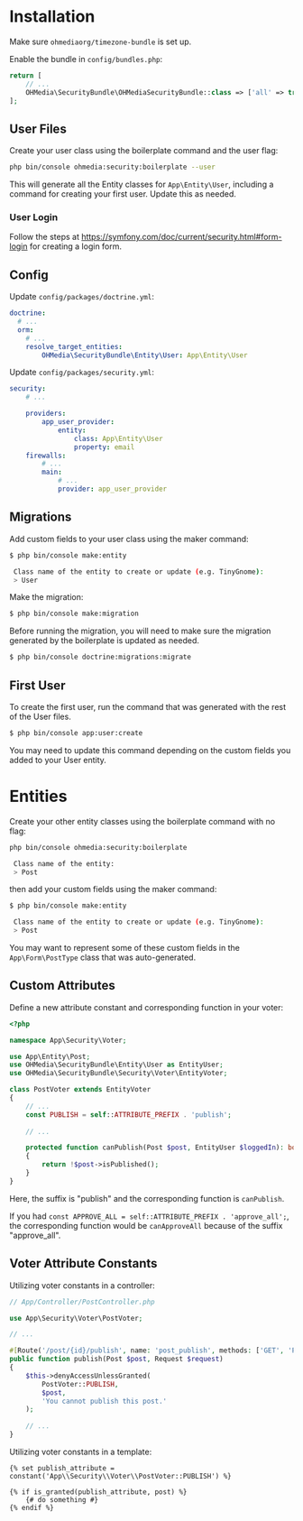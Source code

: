 # Installation

Make sure `ohmediaorg/timezone-bundle` is set up.

Enable the bundle in `config/bundles.php`:

```php
return [
    // ...
    OHMedia\SecurityBundle\OHMediaSecurityBundle::class => ['all' => true],
];
```

## User Files

Create your user class using the boilerplate command and the user flag:

```bash
php bin/console ohmedia:security:boilerplate --user
```

This will generate all the Entity classes for `App\Entity\User`, including a
command for creating your first user. Update this as needed.

### User Login

Follow the steps at https://symfony.com/doc/current/security.html#form-login for
creating a login form.

## Config

Update `config/packages/doctrine.yml`:

```yaml
doctrine:
  # ...
  orm:
    # ...
    resolve_target_entities:
        OHMedia\SecurityBundle\Entity\User: App\Entity\User
```

Update `config/packages/security.yml`:

```yaml
security:
    # ...

    providers:
        app_user_provider:
            entity:
                class: App\Entity\User
                property: email
    firewalls:
        # ...
        main:
            # ...
            provider: app_user_provider
```

## Migrations

Add custom fields to your user class using the maker command:

```bash
$ php bin/console make:entity

 Class name of the entity to create or update (e.g. TinyGnome):
 > User
```

Make the migration:

```bash
$ php bin/console make:migration
```

Before running the migration, you will need to make sure the migration generated
by the boilerplate is updated as needed.

```bash
$ php bin/console doctrine:migrations:migrate
```

## First User

To create the first user, run the command that was generated with the rest
of the User files.

```bash
$ php bin/console app:user:create
```

You may need to update this command depending on the custom fields you added
to your User entity.

# Entities

Create your other entity classes using the boilerplate command with no flag:

```bash
php bin/console ohmedia:security:boilerplate

 Class name of the entity:
 > Post
```

then add your custom fields using the maker command:

```bash
$ php bin/console make:entity

 Class name of the entity to create or update (e.g. TinyGnome):
 > Post
```

You may want to represent some of these custom fields in the
`App\Form\PostType` class that was auto-generated.

## Custom Attributes

Define a new attribute constant and corresponding function in your voter:

```php
<?php

namespace App\Security\Voter;

use App\Entity\Post;
use OHMedia\SecurityBundle\Entity\User as EntityUser;
use OHMedia\SecurityBundle\Security\Voter\EntityVoter;

class PostVoter extends EntityVoter
{
    // ...
    const PUBLISH = self::ATTRIBUTE_PREFIX . 'publish';
    
    // ...

    protected function canPublish(Post $post, EntityUser $loggedIn): bool
    {
        return !$post->isPublished();
    }
}

```

Here, the suffix is "publish" and the corresponding function is `canPublish`.

If you had `const APPROVE_ALL = self::ATTRIBUTE_PREFIX . 'approve_all';`, the
corresponding function would be `canApproveAll` because of the suffix "approve_all".

## Voter Attribute Constants

Utilizing voter constants in a controller:

```php
// App/Controller/PostController.php

use App\Security\Voter\PostVoter;

// ...

#[Route('/post/{id}/publish', name: 'post_publish', methods: ['GET', 'POST'])]
public function publish(Post $post, Request $request)
{
    $this->denyAccessUnlessGranted(
        PostVoter::PUBLISH,
        $post,
        'You cannot publish this post.'
    );
    
    // ...
}
```

Utilizing voter constants in a template:

```twig
{% set publish_attribute = constant('App\\Security\\Voter\\PostVoter::PUBLISH') %}

{% if is_granted(publish_attribute, post) %}
    {# do something #}
{% endif %}
```

